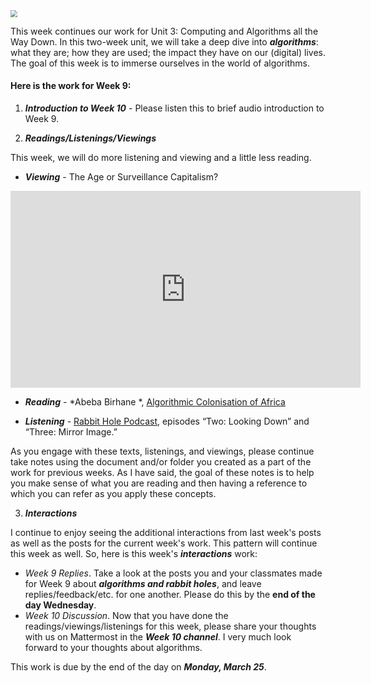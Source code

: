 <img src="https://live.staticflickr.com/2324/2278335691_5591a486b4_z.jpg" style="zoom:67%;" >

This week continues  our work for Unit 3: Computing and Algorithms all the Way Down. In this two-week unit, we will take a deep dive into ***algorithms***: what they are; how they are used; the impact they have on our (digital) lives. The goal of this week is to immerse ourselves in the world of algorithms.


#### Here is the work for Week 9:

1. ***Introduction to Week 10*** - Please listen this to brief audio introduction to Week 9.



2. ***Readings/Listenings/Viewings***

This week, we will do more listening and viewing and a little less reading. 

* ***Viewing*** - The Age or Surveillance Capitalism?

<iframe width="560" height="315" src="https://www.youtube.com/embed/8HzW5rzPUy8?si=sgfmndlxGbNdb989" title="YouTube video player" frameborder="0" allow="accelerometer; autoplay; clipboard-write; encrypted-media; gyroscope; picture-in-picture; web-share" allowfullscreen></iframe>

* ***Reading*** - *Abeba Birhane *, [Algorithmic Colonisation of Africa](https://www.theelephant.info/analysis/2020/08/21/algorithmic-colonisation-of-africa/) 

* ***Listening*** - [Rabbit Hole Podcast](https://www.nytimes.com/2020/04/22/podcasts/rabbit-hole-prologue.html), episodes “Two: Looking Down” and “Three: Mirror Image.”

As you engage with these texts, listenings, and viewings, please continue take notes using the document and/or folder you created as a part of the work for previous weeks.  As I have said, the goal of these notes is to help you make sense of what you are reading and then having a reference to which you can refer as you apply these concepts. 

3. ***Interactions***

I continue to enjoy seeing the additional interactions from last week's posts as well as the posts for the current week's work. This pattern will continue this week as well. So, here is this week's ***interactions*** work:

- *Week 9 Replies*. Take a look at the posts you and your classmates made for Week 9 about ***algorithms and rabbit holes***, and leave replies/feedback/etc. for one another. Please do this by the **end of the day Wednesday**.
- *Week 10 Discussion*. Now that you have done the readings/viewings/listenings for this week, please share your thoughts with us on Mattermost in the ***Week 10 channel***. I very much look forward to your thoughts about algorithms.

This work is due by the end of the day on ***Monday,  March 25***.